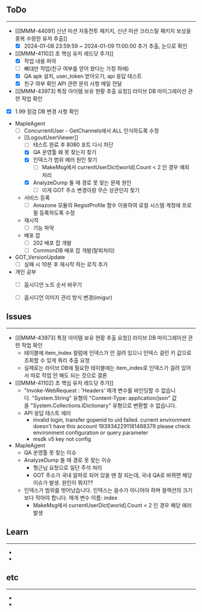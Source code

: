 ## ToDo
---
- [[[MMM-44091] 신년 미션 자동전투 패키지, 신년 미션 크리스탈 패키지 보상을 중복 수령한 유저 추출]]
	- [x] 2024-01-08 23:59:59 ~ 2024-01-09 11:00:00 추가 추출, 눈으로 확인
- [[[MMM-41102] 초 핵심 유저 레드닷 추가]]
	- [x] 작업 내용 파악
	- [ ] 뼈대만 작업(친구 여부를 얻어 왔다는 가정 하에)
	- [x] QA apk 설치, user_token 받아오기, api 응답 테스트
	- [x] 친구 여부 확인 API 관련 문의 사항 메일 전달
- [[[MMM-43973] 특정 아이템 보유 현황 추출 요청]] 라이브 DB 마이그레이션 관련 작업 확인
- [x] 1.99 점검 DB 변경 사항 확인
- MapleAgent
	- [ ] ConcurrentUser - GetChannels에서 ALL 인식하도록 수정
	- [[LogoutUserViewer]]
		- [ ] 테스트 완료 후 8080 포트 다시 차단
		- [x] QA 운영툴 왜 못 찾는지 찾기
		- [x] 인덱스가 범위 에러 원인 찾기
			- [ ] MakeMsg에서 currentUserDict[world].Count < 2 인 경우 예외 처리
		- [x] AnalyzeDump 돌 때 경로 못 찾는 문제 원인
			- [ ] 이게 GOT 주소 변경이랑 무슨 상관인지 찾기
	- 서비스 등록
		- [ ] Amazone 모듈의 RegistProfile 함수 이용하여 로컬 시스템 계정에 프로필 등록하도록 수정
	- 재시작
		- [ ] 기능 파악
	- 배포 잡
		- [ ] 202 배포 잡 개발
		- [ ] CommonDB 배포 잡 개발(탈퇴처리)
- GOT_VersionUpdate
	- [ ] 실패 시 10분 후 재시작 하는 로직 추가
- 개인 공부
	- [ ] 옵시디언 노트 순서 바꾸기
	- [ ] 옵시디언 이미지 관리 방식 변경(imigur)


## Issues
---
- [[[MMM-43973] 특정 아이템 보유 현황 추출 요청]] 라이브 DB 마이그레이션 관련 작업 확인
	- 테이블에 item_index 컬럼에 인덱스가 안 걸려 있으니 인덱스 걸린 키 값으로 조회할 수 있게 쿼리 추출 요청
	- 실제로는 라이브 DB에 필요한 테이블에는 item_index로 인덱스가 걸려 있어서 따로 작업 안 해도 되는 것으로 결론
- [[[MMM-41102] 초 핵심 유저 레드닷 추가]]
	- "Invoke-WebRequest : 'Headers' 매개 변수를 바인딩할 수 없습니다. "System.String" 유형의 "Content-Type: application/json" 값을 "System.Collections.IDictionary" 유형으로 변환할 수 없습니다.
	- API 응답 테스트 에러
		- invalid login, transfer gopenid to uid failed. current environment doesn't have this account 1939342291181488379 please check environment configuration or query parameter
		- msdk v5 key not config
- MapleAgent
	- QA 운영툴 못 찾는 이슈
	- AnalyzeDump 돌 때 경로 못 찾는 이슈
		- 형근님 요청으로 일단 주석 처리
		- GOT 주소가 국내 알파로 되어 있을 땐 잘 되는데, 국내 QA로 바뀌면 해당 이슈가 발생. 원인이 뭐지??
	-  인덱스가 범위를 벗어났습니다. 인덱스는 음수가 아니어야 하며 컬렉션의 크기보다 작아야 합니다. 매개 변수 이름: index
		- MakeMsg에서 currentUserDict[world].Count < 2 인 경우 해당 에러 발생
## Learn
---
- 
- 


## etc
---
- 
- 
